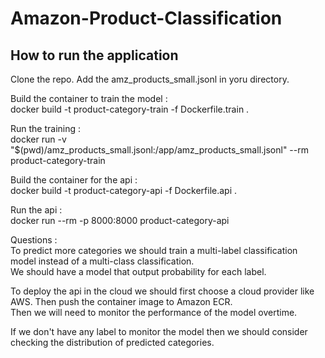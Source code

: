 # Amazon-Product-Classification

## How to run the application
Clone the repo.
Add the amz_products_small.jsonl in yoru directory.  

Build the container to train the model :  
docker build -t product-category-train -f Dockerfile.train .  

Run the training :  
docker run -v "$(pwd)/amz_products_small.jsonl:/app/amz_products_small.jsonl" --rm product-category-train  

Build the container for the api :  
docker build -t product-category-api -f Dockerfile.api .  

Run the api :  
docker run --rm -p 8000:8000 product-category-api  

Questions :  
To predict more categories  we should train a multi-label classification model instead of a multi-class classification.  
We should have a model that output probability for each label.  

To deploy the api in the cloud we should first choose a cloud provider like AWS. Then push the container image to Amazon ECR.  
Then we will need to monitor the performance of the model overtime.  

If we don't have any label to monitor the model then we should consider checking the distribution of predicted categories.  